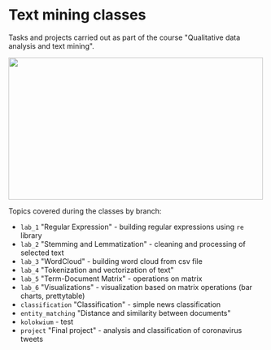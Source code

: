 # Text mining classes

Tasks and projects carried out as part of the course "Qualitative data analysis and text mining".

<img src ='https://fiverr-res.cloudinary.com/images/t_main1,q_auto,f_auto,q_auto,f_auto/gigs/123577563/original/7acc862549b77f400971d6e1a2c11c9b5f4fba54/convert-text-into-audio.jpg' width='500' height = '280'>

Topics covered during the classes by branch:

- `lab_1` "Regular Expression" - building regular expressions using `re` library
- `lab_2` "Stemming and Lemmatization" - cleaning and processing of selected text 
- `lab_3` "WordCloud" - building word cloud from csv file
- `lab_4` "Tokenization and vectorization of text"
- `lab_5` "Term-Document Matrix" - operations on matrix
- `lab_6` "Visualizations" - visualization based on matrix operations (bar charts, prettytable)
- `classification` "Classification" - simple news classification
- `entity_matching` "Distance and similarity between documents"
- `kolokwium` - test
- `project` "Final project" - analysis and classification of coronavirus tweets
